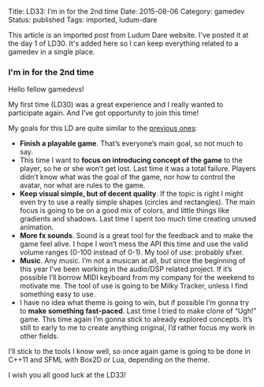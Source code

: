 Title: LD33: I’m in for the 2nd time
Date: 2015-08-06
Category: gamedev
Status: published
Tags: imported, ludum-dare

This article is an imported post from Ludum Dare website. I've posted it
at the day 1 of LD30. It's added here so I can keep everything related to
a gamedev in a single place.

<!-- PELICAN_END_SUMMARY -->

### I'm in for the 2nd time

Hello fellow gamedevs!

My first time (LD30) was a great experience and I really wanted to participate
again. And I’ve got opportunity to join this time!

My goals for this LD are quite similar to the [previous ones][1]:

- **Finish a playable game**. That’s everyone’s main goal, so not much to say.
- This time I want to **focus on introducing concept of the game** to the player,
  so he or she won’t get lost. Last time it was a total failure. Players didn’t
  know what was the goal of the game, nor how to control the avatar, nor what are
  rules to the game.
- **Keep visual simple, but of decent quality**. If the topic is right I might
  even try to use a really simple shapes (circles and rectangles). The main
  focus is going to be on a good mix of colors, and little things like gradients
  and shadows. Last time I spent too much time creating unused animation.
- **More fx sounds**. Sound is a great tool for the feedback and to make the game
  feel alive. I hope I won’t mess the API this time and use the valid volume
  ranges (0-100 instead of 0-1). My tool of use: probably sfxer.
- **Music**. Any music. I’m not a musican at all, but since the beginning of this
  year I’ve been working in the audio/DSP related project. If it’s possible
  I’ll borrow MIDI keyboard from my company for the weekend to motivate me. The
  tool of use is going to be Milky Tracker, unless I find something easy to use.
- I have no idea what theme is going to win, but if possible I’m gonna try to
  **make something fast-paced**. Last time I tried to make clone of “Ugh!” game.
  This time again I’m gonna stick to already explored concepts. It’s still to
  early to me to create anything original, I’d rather focus my work in other
  fields.

I’ll stick to the tools I know well, so once again game is going to be done in
C++11 and SFML with Box2D or Lua, depending on the theme.

I wish you all good luck at the LD33!


[1]: {filename}/articles/imported/03_LD30_part2.md

